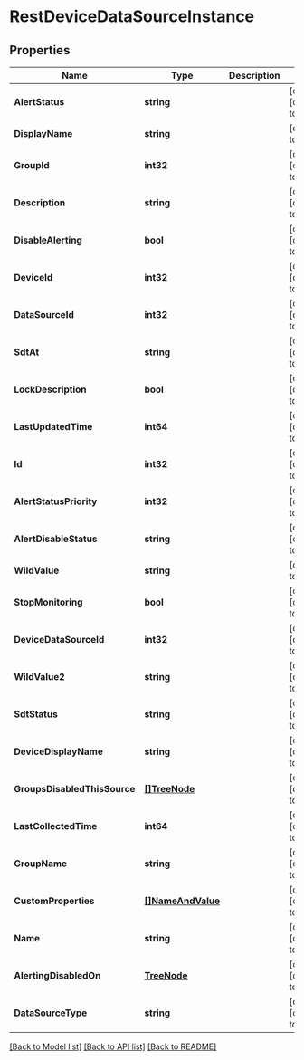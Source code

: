 # RestDeviceDataSourceInstance

## Properties
Name | Type | Description | Notes
------------ | ------------- | ------------- | -------------
**AlertStatus** | **string** |  | [optional] [default to null]
**DisplayName** | **string** |  | [default to null]
**GroupId** | **int32** |  | [optional] [default to null]
**Description** | **string** |  | [optional] [default to null]
**DisableAlerting** | **bool** |  | [optional] [default to null]
**DeviceId** | **int32** |  | [optional] [default to null]
**DataSourceId** | **int32** |  | [optional] [default to null]
**SdtAt** | **string** |  | [optional] [default to null]
**LockDescription** | **bool** |  | [optional] [default to null]
**LastUpdatedTime** | **int64** |  | [optional] [default to null]
**Id** | **int32** |  | [optional] [default to null]
**AlertStatusPriority** | **int32** |  | [optional] [default to null]
**AlertDisableStatus** | **string** |  | [optional] [default to null]
**WildValue** | **string** |  | [default to null]
**StopMonitoring** | **bool** |  | [optional] [default to null]
**DeviceDataSourceId** | **int32** |  | [optional] [default to null]
**WildValue2** | **string** |  | [optional] [default to null]
**SdtStatus** | **string** |  | [optional] [default to null]
**DeviceDisplayName** | **string** |  | [optional] [default to null]
**GroupsDisabledThisSource** | [**[]TreeNode**](TreeNode.md) |  | [optional] [default to null]
**LastCollectedTime** | **int64** |  | [optional] [default to null]
**GroupName** | **string** |  | [optional] [default to null]
**CustomProperties** | [**[]NameAndValue**](NameAndValue.md) |  | [optional] [default to null]
**Name** | **string** |  | [optional] [default to null]
**AlertingDisabledOn** | [**TreeNode**](TreeNode.md) |  | [optional] [default to null]
**DataSourceType** | **string** |  | [optional] [default to null]

[[Back to Model list]](../README.md#documentation-for-models) [[Back to API list]](../README.md#documentation-for-api-endpoints) [[Back to README]](../README.md)


